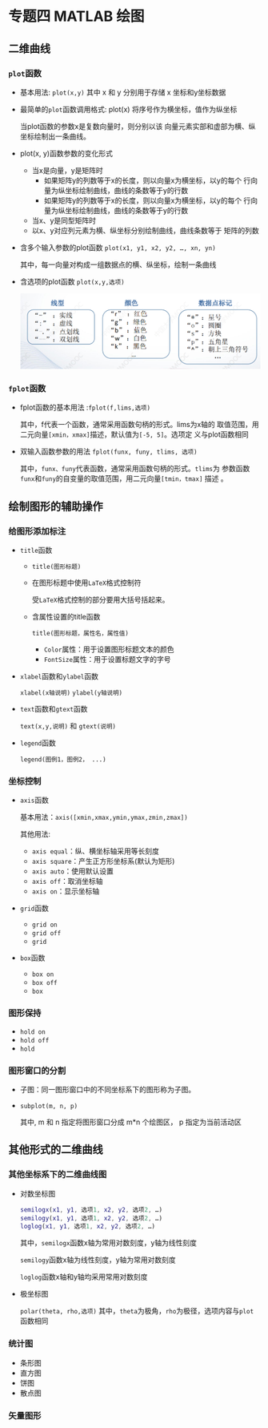 # 专题四 MATLAB 绘图

## 二维曲线

### `plot`函数

- 基本用法: `plot(x,y)` 其中 x 和 y 分别用于存储 x 坐标和y坐标数据 

- 最简单的`plot`函数调用格式: plot(x) 将序号作为横坐标，值作为纵坐标

  当plot函数的参数x是复数向量时，则分别以该 向量元素实部和虚部为横、纵坐标绘制出一条曲线。 

- plot(x, y)函数参数的变化形式 

  - 当x是向量，y是矩阵时 
    - 如果矩阵y的列数等于x的长度，则以向量x为横坐标，以y的每个 行向量为纵坐标绘制曲线，曲线的条数等于y的行数 
    - 如果矩阵y的列数等于x的长度，则以向量x为横坐标，以y的每个 行向量为纵坐标绘制曲线，曲线的条数等于y的行数 
  -  当x、y是同型矩阵时 
    - 以x、y对应列元素为横、纵坐标分别绘制曲线，曲线条数等于 矩阵的列数 

- 含多个输入参数的plot函数 `plot(x1, y1, x2, y2, …, xn, yn) `

  其中，每一向量对构成一组数据点的横、纵坐标，绘制一条曲线 

- 含选项的plot函数 `plot(x,y,选项)`

  ![p1](img/p1.png)

### `fplot`函数

- fplot函数的基本用法 :`fplot(f,lims,选项)`

  其中，f代表一个函数，通常采用函数句柄的形式。lims为x轴的 取值范围，用二元向量`[xmin，xmax]`描述，默认值为`[-5, 5]`。选项定 义与plot函数相同 

- 双输入函数参数的用法 `fplot(funx, funy, tlims, 选项) `

  其中，`funx、funy`代表函数，通常采用函数句柄的形式。`tlims`为 参数函数`funx`和`funy`的自变量的取值范围，用二元向量`[tmin，tmax]` 描述 。 

## 绘制图形的辅助操作

### 给图形添加标注

- `title`函数

  - `title(图形标题)`

  - 在图形标题中使用`LaTeX`格式控制符 

    受`LaTeX`格式控制的部分要用大括号括起来。 

  - 含属性设置的title函数 

    `title(图形标题，属性名，属性值) `

    - `Color`属性：用于设置图形标题文本的颜色
    - `FontSize`属性：用于设置标题文字的字号

- `xlabel`函数和`ylabel`函数 

  `xlabel(x轴说明)`   `ylabel(y轴说明)`

- `text`函数和`gtext`函数 

  `text(x,y,说明)` 和 `gtext(说明)`

- `legend`函数

  `legend(图例1，图例2， ...)`

### 坐标控制

- `axis`函数

  基本用法：`axis([xmin,xmax,ymin,ymax,zmin,zmax])`

  其他用法:

  - `axis equal`：纵、横坐标轴采用等长刻度 
  -  `axis square`：产生正方形坐标系(默认为矩形) 
  - `axis auto`：使用默认设置 
  - `axis off`：取消坐标轴 
  - `axis on`：显示坐标轴 

- `grid`函数

  - `grid on`
  - `grid off`
  - `grid`

- `box`函数

  - `box on`
  - `box off`
  - `box`

### 图形保持

- `hold on `
- `hold off`
- `hold`

### 图形窗口的分割

- 子图：同一图形窗口中的不同坐标系下的图形称为子图。 

- `subplot(m, n, p)`

  其中, m 和 n 指定将图形窗口分成 m*n 个绘图区， p 指定为当前活动区

## 其他形式的二维曲线

### 其他坐标系下的二维曲线图

- 对数坐标图

  ```matlab
  semilogx(x1, y1, 选项1, x2, y2, 选项2, …)
  semilogy(x1, y1, 选项1, x2, y2, 选项2, …)
  loglog(x1, y1, 选项1, x2, y2, 选项2, …)
  ```

  其中，`semilogx`函数x轴为常用对数刻度，y轴为线性刻度

  `semilogy`函数x轴为线性刻度，y轴为常用对数刻度

  `loglog`函数x轴和y轴均采用常用对数刻度 

- 极坐标图

  `polar(theta, rho,选项)` 其中，`theta`为极角，`rho`为极径，选项内容与`plot`函数相同

### 统计图

- 条形图
- 直方图
- 饼图
- 散点图

### 矢量图形